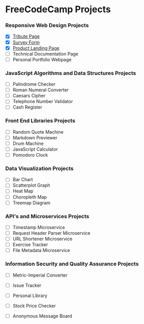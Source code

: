 # FreeCodeCamp Projects


### Responsive Web Design Projects
- [x] [Tribute Page](http://www.fcc_haile_selassie_tribute.surge.sh/) 
- [x] [Survey Form](http://www.gettingtoknowyouformfcc.surge.sh/)
- [X] [Product Landing Page](http://www.thinkwarefcc.surge.sh)
- [ ] Technical Documentation Page
- [ ] Personal Portfolio Webpage

### JavaScript Algorithms and Data Structures Projects
- [ ] Palindrome Checker
- [ ] Roman Numeral Converter
- [ ] Caesars Cipher
- [ ] Telephone Number Validator
- [ ] Cash Register

### Front End Libraries Projects
- [ ] Random Quote Machine
- [ ] Markdown Previewer
- [ ] Drum Machine
- [ ] JavaScript Calculator
- [ ] Pomodoro Clock

### Data Visualization Projects
- [ ] Bar Chart
- [ ] Scatterplot Graph
- [ ] Heat Map
- [ ] Choropleth Map
- [ ] Treemap Diagram

### API's and Microservices Projects
- [ ] Timestamp Microservice
- [ ] Request Header Parser Microservice
- [ ] URL Shortener Microservice
- [ ] Exercise Tracker
- [ ] File Metadata Microservice

### Information Security and Quality Assurance Projects
- [ ] Metric-Imperial Converter
- [ ] Issue Tracker
- [ ] Personal Library
- [ ] Stock Price Checker
- [ ] Anonymous Message Board

